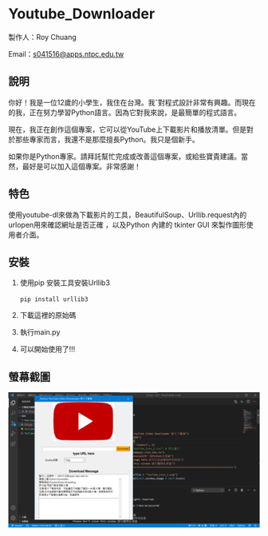 # Youtube_Downloader

製作人：Roy Chuang

Email：s041516@apps.ntpc.edu.tw

## 說明

你好！我是一位12歲的小學生，我住在台灣。我ˇ對程式設計非常有興趣。而現在的我，正在努力學習Python語言。因為它對我來說，是最簡單的程式語言。

現在，我正在創作這個專案，它可以從YouTube上下載影片和播放清單。但是對於那些專家而言，我還不是那麼擅長Python。我只是個新手。

如果你是Python專家。請拜託幫忙完成或改善這個專案，或給些寶貴建議。當然，最好是可以加入這個專案。非常感謝！



## 特色

使用youtube-dl來做為下載影片的工具，BeautifulSoup、Urllib.request內的urlopen用來確認網址是否正確 ，以及Python 內建的 tkinter GUI 來製作圖形使用者介面。





## 安裝

1. 使用pip 安裝工具安裝Urllib3

   `pip install urllib3`

2. 下載這裡的原始碼

3. 執行main.py

4. 可以開始使用了!!!



## 螢幕截圖

![01](screen_shots/01.png)



